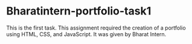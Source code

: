 # Bharatintern-portfolio-task1
This is the first task. This assignment required the creation of a portfolio using HTML, CSS, and JavaScript. It was given by Bharat Intern.
